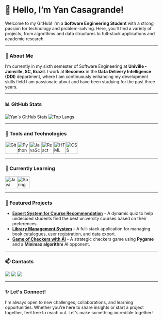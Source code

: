 # 👋 Hello, I’m Yan Casagrande!

Welcome to my GitHub! I'm a **Software Engineering Student** with a strong passion for technology and problem-solving. Here, you'll find a variety of projects, from algorithms and data structures to full-stack applications and academic research.

---

### 🚀 About Me

I’m currently in my sixth semester of Software Engineering at **Univille - Joinville, SC, Brazil**. I work at **Becomex** in the **Data Delivery Intelligence (DDI)** department, where I am continuously enhancing my development skills field I am passionate about and have been studying for the past three years.

---

### 📊 GitHub Stats

![Yan's GitHub Stats](https://github-readme-stats.vercel.app/api?username=casagrandeee&show_icons=true&theme=radical)
![Top Langs](https://github-readme-stats.vercel.app/api/top-langs/?username=casagrandeee&layout=compact&theme=radical)

---

### 🚀 Tools and Technologies

<div style="display: flex; align-items: center;">
    <img loading="lazy" src="https://cdn.jsdelivr.net/gh/devicons/devicon/icons/git/git-original.svg" width="40" height="40" alt="Git" title="Git"/>
    <img loading="lazy" src="https://cdn.jsdelivr.net/gh/devicons/devicon/icons/python/python-original.svg" width="40" height="40" alt="Python" title="Python"/>
    <img loading="lazy" src="https://cdn.jsdelivr.net/gh/devicons/devicon/icons/javascript/javascript-original.svg" width="40" height="40" alt="JavaScript" title="JavaScript"/>
    <img loading="lazy" src="https://cdn.jsdelivr.net/gh/devicons/devicon/icons/react/react-original.svg" width="40" height="40" alt="React" title="React"/>
    <img loading="lazy" src="https://cdn.jsdelivr.net/gh/devicons/devicon/icons/html5/html5-original.svg" width="40" height="40" alt="HTML" title="HTML"/>
    <img loading="lazy" src="https://cdn.jsdelivr.net/gh/devicons/devicon/icons/css3/css3-original.svg" width="40" height="40" alt="CSS" title="CSS"/>
</div>

---

### 📖 Currently Learning

<div style="display: flex; align-items: center;">
    <img loading="lazy" src="https://cdn.jsdelivr.net/gh/devicons/devicon/icons/java/java-original.svg" width="40" height="40" alt="Java" title="Java"/>
    <img loading="lazy" src="https://cdn.jsdelivr.net/gh/devicons/devicon/icons/spring/spring-original.svg" width="40" height="40" alt="Spring Boot" title="Spring Boot"/>
</div>

---

### 🌟 Featured Projects

- **[Expert System for Course Recommendation](https://github.com/casagrandeee/expert-system)** - A dynamic quiz to help undecided students find the best university courses based on their preferences.  
- **[Library Management System](https://github.com/casagrandeee/library-management)** - A full-stack application for managing book catalogues, user registration, and data export.
- **[Game of Checkers with AI](https://github.com/casagrandeee/checkers)** - A strategic checkers game using **Pygame** and a **Minimax algorithm** AI opponent.

---

### 📫 Contacts

<a href="mailto:yanicolas02@gmail.com" target="_blank"><img loading="lazy" src="https://img.shields.io/badge/-Email-%23333?style=for-the-badge&logo=gmail&logoColor=white" target="_blank"></a>
<a href="https://www.linkedin.com/in/yan-nicolas-casagrande-ab692a262/" target="_blank"><img loading="lazy" src="https://img.shields.io/badge/-LinkedIn-%230077B5?style=for-the-badge&logo=linkedin&logoColor=white" target="_blank"></a>
<a href="https://www.instagram.com/yan_bighouse/" target="_blank"><img loading="lazy" src="https://img.shields.io/badge/-Instagram-%23E4405F?style=for-the-badge&logo=instagram&logoColor=white" target="_blank"></a>

---

### ✨ Let's Connect!

I'm always open to new challenges, collaborations, and learning opportunities. Whether you're here to share insights or start a project together, feel free to reach out. Let's make something incredible together!
